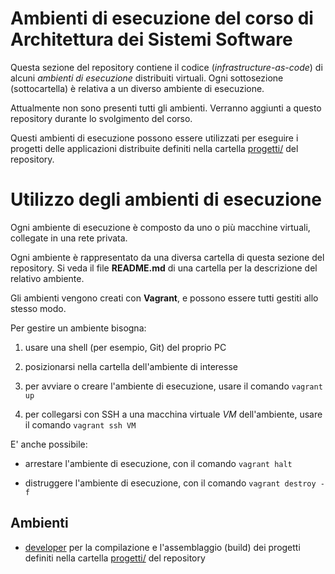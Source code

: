 # Ambienti di esecuzione del corso di Architettura dei Sistemi Software 

Questa sezione del repository contiene il codice (*infrastructure-as-code*) 
di alcuni *ambienti di esecuzione* distribuiti virtuali. 
Ogni sottosezione (sottocartella) è relativa a un diverso ambiente di esecuzione. 

Attualmente non sono presenti tutti gli ambienti. 
Verranno aggiunti a questo repository durante lo svolgimento del corso. 

Questi ambienti di esecuzione possono essere utilizzati per 
eseguire i progetti delle applicazioni distribuite 
definiti nella cartella [progetti/](../progetti/) del repository. 

# Utilizzo degli ambienti di esecuzione 

Ogni ambiente di esecuzione è composto da uno o più macchine virtuali, 
collegate in una rete privata. 

Ogni ambiente è rappresentato da una diversa cartella di questa sezione del repository. 
Si veda il file **README.md** di una cartella per la descrizione del relativo ambiente. 

Gli ambienti vengono creati con **Vagrant**, 
e possono essere tutti gestiti allo stesso modo. 

Per gestire un ambiente bisogna: 

1. usare una shell (per esempio, Git) del proprio PC 

2. posizionarsi nella cartella dell'ambiente di interesse 

3. per avviare o creare l'ambiente di esecuzione, usare il comando `vagrant up` 

4. per collegarsi con SSH a una macchina virtuale *VM* dell'ambiente, usare il comando `vagrant ssh VM`
    
E' anche possibile: 

* arrestare l'ambiente di esecuzione, con il comando `vagrant halt`

* distruggere l'ambiente di esecuzione, con il comando `vagrant destroy -f`  

## Ambienti 

* [developer](developer/)
  per la compilazione e l'assemblaggio (build) dei progetti definiti nella cartella [progetti/](../progetti/) del repository 

